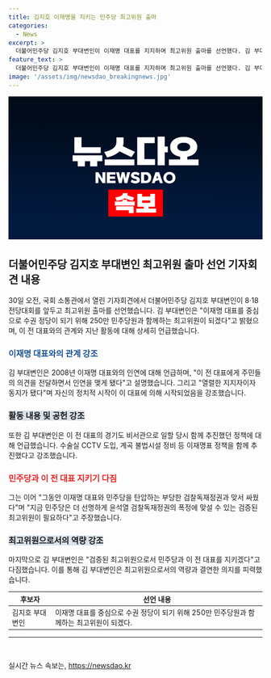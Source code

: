 ```yaml
---
title: 김지호 이재명을 지키는 민주당 최고위원 출마
categories:
  - News
excerpt: >
  더불어민주당 김지호 부대변인이 이재명 대표를 지지하며 최고위원 출마를 선언했다. 김 부대변인은 오전 국회에서 열린 기자회견에서 이 전 대표와의 인연과 지난 정책 추진 경험을 언급하며 이 대표를 통해 자신의 정치적 시작이라고 강조했다. 그리고 검찰독재정권에 맞서 싸워온 민주당을 더욱 강화시키기 위해 최고위원으로의 출마를 선언했다.
feature_text: >
  더불어민주당 김지호 부대변인이 이재명 대표를 지지하며 최고위원 출마를 선언했다. 김 부대변인은 오전 국회에서 열린 기자회견에서 이 전 대표와의 인연과 지난 정책 추진 경험을 언급하며 이 대표를 통해 자신의 정치적 시작이라고 강조했다. 그리고 검찰독재정권에 맞서 싸워온 민주당을 더욱 강화시키기 위해 최고위원으로의 출마를 선언했다.
image: '/assets/img/newsdao_breakingnews.jpg'
---
```


<p><img src="/assets/img/newsdao_breakingnews.jpg" alt="implanttips 속보" /></p>

<h2 data-ke-size="size26">더불어민주당 김지호 부대변인 최고위원 출마 선언 기자회견 내용</h2>

<p data-ke-size="size16">30일 오전, 국회 소통관에서 열린 기자회견에서 더불어민주당 김지호 부대변인이 8·18 전당대회를 앞두고 최고위원 출마를 선언했습니다. 김 부대변인은 "이재명 대표를 중심으로 수권 정당이 되기 위해 250만 민주당원과 함께하는 최고위원이 되겠다"고 밝혔으며, 이 전 대표와의 관계와 지난 활동에 대해 상세히 언급했습니다.</p>

<h3><b><span style="color: #1a5490;">이재명 대표와의 관계 강조</span></b></h3>

<p data-ke-size="size16">김 부대변인은 2008년 이재명 대표와의 인연에 대해 언급하며, "이 전 대표에게 주민들의 의견을 전달하면서 인연을 맺게 됐다"고 설명했습니다. 그리고 "열렬한 지지자이자 동지가 됐다"며 자신의 정치적 시작이 이 대표에 의해 시작되었음을 강조했습니다.</p>

<h3><b><span style="background-color: #21538527;">활동 내용 및 공헌 강조</span></b></h3>

<p data-ke-size="size16">또한 김 부대변인은 이 전 대표의 경기도 비서관으로 일할 당시 함께 추진했던 정책에 대해 언급했습니다. 수술실 CCTV 도입, 계곡 불법시설 정비 등 이재명표 정책을 함께 추진했다고 강조했습니다.</p>

<h3><b><span style="color: #ee2323;">민주당과 이 전 대표 지키기 다짐</span></b></h3>

<p data-ke-size="size16">그는 이어 "그동안 이재명 대표와 민주당을 탄압하는 부당한 검찰독재정권과 맞서 싸웠다"며 "지금 민주당은 더 선명하게 윤석열 검찰독재정권의 폭정에 맞설 수 있는 검증된 최고위원이 필요하다"고 주장했습니다.</p>

<h3><b><span style="background-color: #21538527;">최고위원으로서의 역량 강조</span></b></h3>

<p data-ke-size="size16">마지막으로 김 부대변인은 "검증된 최고위원으로서 민주당과 이 전 대표를 지키겠다"고 다짐했습니다. 이를 통해 김 부대변인은 최고위원으로서의 역량과 결연한 의지를 피력했습니다.</p>

<table>
    <thead>
        <tr>
            <th>후보자</th>
            <th>선언 내용</th>
        </tr>
    </thead>
    <tbody>
        <tr>
            <td>김지호 부대변인</td>
            <td>이재명 대표를 중심으로 수권 정당이 되기 위해 250만 민주당원과 함께하는 최고위원이 되겠다.</td>
        </tr>
    </tbody>
</table>

<hr>

<p data-ke-size="size16">&nbsp;</p>
실시간 뉴스 속보는, <a href="https://newsdao.kr" rel="dofollow">https://newsdao.kr</a>


